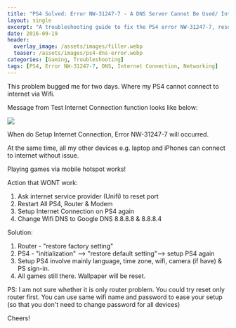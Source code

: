 ```yaml
---
title: "PS4 Solved: Error NW-31247-7 - A DNS Server Cannot Be Used/ Internet Connection FAILED"
layout: single
excerpt: "A troubleshooting guide to fix the PS4 error NW-31247-7, resolving DNS server issues and failed internet connections."
date: 2016-09-19
header:
  overlay_image: /assets/images/filler.webp
  teaser: /assets/images/ps4-dns-error.webp
categories: [Gaming, Troubleshooting]
tags: [PS4, Error NW-31247-7, DNS, Internet Connection, Networking]
---
```


This problem bugged me for two days. Where my PS4 cannot connect to internet via Wifi.  

Message from Test Internet Connection function looks like below:  

[![](https://blogger.googleusercontent.com/img/b/R29vZ2xl/AVvXsEioNvkRyXqoVEwPS1uv3oy-rdfRxfNwb2baeA_2P3fdVnsLqwvaeJb_iD73FGg_p8UD6LJoCZaDteB2EfnYNA-Puxfg1duufOdqcgD2_gKY3AJ17gUzCQjV94-NlKICXgqWiHqroSZ_k1c/s320/File+Sep+19%252C+9+49+57+PM.jpeg)](https://blogger.googleusercontent.com/img/b/R29vZ2xl/AVvXsEioNvkRyXqoVEwPS1uv3oy-rdfRxfNwb2baeA_2P3fdVnsLqwvaeJb_iD73FGg_p8UD6LJoCZaDteB2EfnYNA-Puxfg1duufOdqcgD2_gKY3AJ17gUzCQjV94-NlKICXgqWiHqroSZ_k1c/s1600/File+Sep+19%252C+9+49+57+PM.jpeg)  

  

When do Setup Internet Connection, Error NW-31247-7 will occurred.  

  

At the same time, all my other devices e.g. laptop and iPhones can connect to internet without issue.  

Playing games via mobile hotspot works!  

  

Action that WONT work:  

  

1. Ask internet service provider (Unifi) to reset port
2. Restart All PS4, Router & Modem
3. Setup Internet Connection on PS4 again
4. Change Wifi DNS to Google DNS 8.8.8.8 & 8.8.8.4

  

Solution:  

  

1. Router - "restore factory setting"
2. PS4 - "initialization" --> "restore default setting"--> setup PS4 again
3. Setup PS4 involve mainly language, time zone, wifi, camera (if have) & PS sign-in.
4. All games still there. Wallpaper will be reset.

PS: I am not sure whether it is only router problem. You could try reset only router first. You can use same wifi name and password to ease your setup (so that you don't need to change password for all devices)
  

Cheers!
  

  


